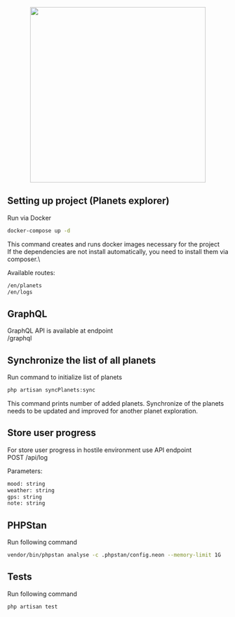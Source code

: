 <p align="center"><a href="https://meetbrackets.com" target="_blank"><img src="https://meetbrackets.com/images/logo.svg" width="400"></a></p>


## Setting up project (Planets explorer)

Run via Docker
```bash
docker-compose up -d
```
This command creates and runs docker images necessary for the project\
If the dependencies are not install automatically, you need to install them via composer.\\

Available routes:

```bash
/en/planets
/en/logs
```

## GraphQL

GraphQL API is available at endpoint\
/graphql

## Synchronize the list of all planets

Run command to initialize list of planets

```bash
php artisan syncPlanets:sync
```

This command prints number of added planets. 
Synchronize of the planets needs to be updated and improved for another planet exploration.

## Store user progress

For store user progress in hostile environment use API endpoint\
POST /api/log

Parameters:
```bash
mood: string
weather: string
gps: string
note: string
```

## PHPStan

Run following command

```bash
vendor/bin/phpstan analyse -c .phpstan/config.neon --memory-limit 1G
```

## Tests

Run following command

```bash
php artisan test
```
